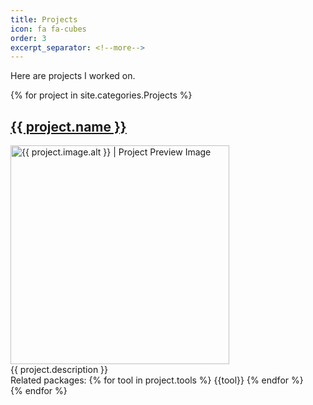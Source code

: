 ```yaml
---
title: Projects
icon: fa fa-cubes
order: 3
excerpt_separator: <!--more-->
---
```

Here are projects I worked on.
<!--more-->
<div class="d-flex flex-wrap">
    {% for project in site.categories.Projects %}
    <div class="col-6">
        <h2><a href="{{ project.url }}">{{ project.name }}</a></h2>
        <img width="350px" src="{{ project.image }}" alt="{{ project.image.alt }} | Project Preview Image">
        <div>
        {{ project.description }}
        </div>
        <div class="tools d-flex flex-wrap">
            Related packages: {% for tool in project.tools %} <span class="tool">{{tool}}</span> {% endfor %}
        </div>
    </div>
    {% endfor %}
</div>